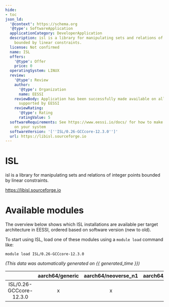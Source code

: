 ```yaml
---
hide:
- toc
json_ld:
  '@context': https://schema.org
  '@type': SoftwareApplication
  applicationCategory: DeveloperApplication
  description: isl is a library for manipulating sets and relations of integer points
    bounded by linear constraints.
  license: Not confirmed
  name: ISL
  offers:
    '@type': Offer
    price: 0
  operatingSystem: LINUX
  review:
    '@type': Review
    author:
      '@type': Organization
      name: EESSI
    reviewBody: Application has been successfully made available on all architectures
      supported by EESSI
    reviewRating:
      '@type': Rating
      ratingValue: 5
  softwareRequirements: See https://www.eessi.io/docs/ for how to make EESSI available
    on your system
  softwareVersion: '[''ISL/0.26-GCCcore-12.3.0'']'
  url: https://libisl.sourceforge.io
---
```


ISL
===


isl is a library for manipulating sets and relations of integer points bounded by linear constraints.

https://libisl.sourceforge.io
# Available modules


The overview below shows which ISL installations are available per target architecture in EESSI, ordered based on software version (new to old).

To start using ISL, load one of these modules using a `module load` command like:

```shell
module load ISL/0.26-GCCcore-12.3.0
```

*(This data was automatically generated on {{ generated_time }})*  

| |aarch64/generic|aarch64/neoverse_n1|aarch64/neoverse_v1|aarch64/nvidia/grace|x86_64/generic|x86_64/amd/zen2|x86_64/amd/zen3|x86_64/amd/zen4|x86_64/intel/haswell|x86_64/intel/sapphirerapids|x86_64/intel/skylake_avx512|
| :---: | :---: | :---: | :---: | :---: | :---: | :---: | :---: | :---: | :---: | :---: | :---: |
|ISL/0.26-GCCcore-12.3.0|x|x|x|x|x|x|x|x|x|x|x|
